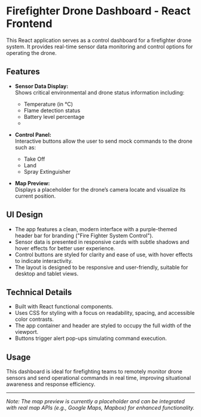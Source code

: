 # Firefighter Drone Dashboard - React Frontend

This React application serves as a control dashboard for a firefighter drone system. It provides real-time sensor data monitoring and control options for operating the drone.

## Features

- **Sensor Data Display:**  
  Shows critical environmental and drone status information including:  
  - Temperature (in °C)    
  - Flame detection status  
  - Battery level percentage
  -

- **Control Panel:**  
  Interactive buttons allow the user to send mock commands to the drone such as:  
  - Take Off  
  - Land  
  - Spray Extinguisher

- **Map Preview:**  
  Displays a placeholder for the drone’s camera locate and visualize its current position.

## UI Design

- The app features a clean, modern interface with a purple-themed header bar for branding ("Fire Fighter System Control").
- Sensor data is presented in responsive cards with subtle shadows and hover effects for better user experience.
- Control buttons are styled for clarity and ease of use, with hover effects to indicate interactivity.
- The layout is designed to be responsive and user-friendly, suitable for desktop and tablet views.

## Technical Details

- Built with React functional components.
- Uses CSS for styling with a focus on readability, spacing, and accessible color contrasts.
- The app container and header are styled to occupy the full width of the viewport.
- Buttons trigger alert pop-ups simulating command execution.

## Usage

This dashboard is ideal for firefighting teams to remotely monitor drone sensors and send operational commands in real time, improving situational awareness and response efficiency.

---

*Note: The map preview is currently a placeholder and can be integrated with real map APIs (e.g., Google Maps, Mapbox) for enhanced functionality.*
